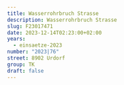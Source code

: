 ```yaml
---
title: Wasserrohrbruch Strasse
description: Wasserrohrbruch Strasse
slug: F23017471
date: 2023-12-14T02:23:00+02:00
years:
  - einsaetze-2023
number: "2023|76"
street: 8902 Urdorf
group: TK
draft: false
---
```

